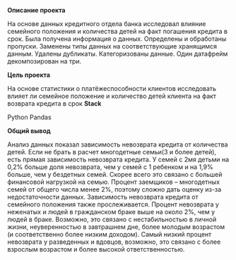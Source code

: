 **Описание проекта**

На основе данных кредитного отдела банка исследовал влияние семейного положения и количества детей на факт погашения кредита в срок. Была получена информация о
данных. Определены и обработаны пропуски. Заменены типы данных на соответствующие хранящимся данным. Удалены дубликаты. Категоризованы данные. Один датафрейм декомпозирован на три.

**Цель проекта**

На основе статистики о платёжеспособности клиентов исследовать влияет ли семейное положение и количество детей клиента на факт возврата кредита в срок
**Stack**


Python
Pandas

**Общий вывод**

 Анализ данных показал зависимость невозврата кредита от количества детей. Если не брать в расчет многодетные семьи(3 и более детей), есть прямая зависимость невозврата кредита. У семей с 2мя детьми на 0,2% больше доля невозврата, чем у семей с 1 ребенком и на 1,9% больше, чем у бездетных семей. Скорее всего это связано с большей финансовой нагрузкой на семью. Процент заемщиков – многодетных семей от общего числа менее 2%, поэтому сложно дать оценку из-за недостаточности данных. Зависимость невозврата кредита от семейного положения также прослеживается. Процент невозврата у неженатых и людей в гражданском браке выше на около 2%, чем у людей в браке. Возможно, это связано с нестабильностью в личной жизни, неуверенностью в завтрашнем дне, более молодым возрастом (и соответственно более низким доходом). Самый низкий процент невозврата у разведенных и вдовцов, возможно, это связано с более взрослым возрастом и более высокой ответственностью.